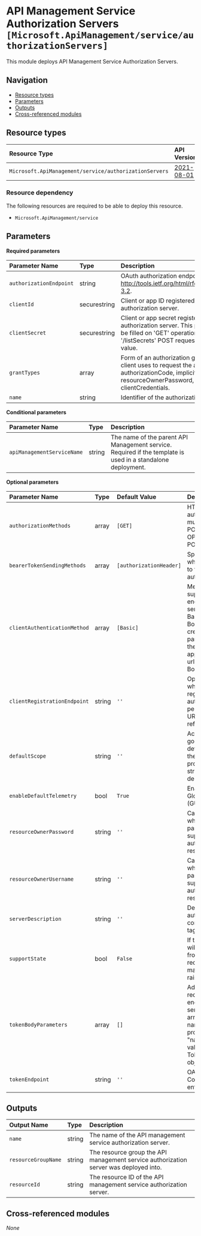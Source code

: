 # API Management Service Authorization Servers `[Microsoft.ApiManagement/service/authorizationServers]`

This module deploys API Management Service Authorization Servers.

## Navigation

- [Resource types](#Resource-types)
- [Parameters](#Parameters)
- [Outputs](#Outputs)
- [Cross-referenced modules](#Cross-referenced-modules)

## Resource types

| Resource Type | API Version |
| :-- | :-- |
| `Microsoft.ApiManagement/service/authorizationServers` | [2021-08-01](https://learn.microsoft.com/en-us/azure/templates/Microsoft.ApiManagement/2021-08-01/service/authorizationServers) |

### Resource dependency

The following resources are required to be able to deploy this resource.

- `Microsoft.ApiManagement/service`

## Parameters

**Required parameters**

| Parameter Name | Type | Description |
| :-- | :-- | :-- |
| `authorizationEndpoint` | string | OAuth authorization endpoint. See <http://tools.ietf.org/html/rfc6749#section-3.2>. |
| `clientId` | securestring | Client or app ID registered with this authorization server. |
| `clientSecret` | securestring | Client or app secret registered with this authorization server. This property will not be filled on 'GET' operations! Use '/listSecrets' POST request to get the value. |
| `grantTypes` | array | Form of an authorization grant, which the client uses to request the access token. - authorizationCode, implicit, resourceOwnerPassword, clientCredentials. |
| `name` | string | Identifier of the authorization server. |

**Conditional parameters**

| Parameter Name | Type | Description |
| :-- | :-- | :-- |
| `apiManagementServiceName` | string | The name of the parent API Management service. Required if the template is used in a standalone deployment. |

**Optional parameters**

| Parameter Name | Type | Default Value | Description |
| :-- | :-- | :-- | :-- |
| `authorizationMethods` | array | `[GET]` | HTTP verbs supported by the authorization endpoint. GET must be always present. POST is optional. - HEAD, OPTIONS, TRACE, GET, POST, PUT, PATCH, DELETE. |
| `bearerTokenSendingMethods` | array | `[authorizationHeader]` | Specifies the mechanism by which access token is passed to the API. - authorizationHeader or query. |
| `clientAuthenticationMethod` | array | `[Basic]` | Method of authentication supported by the token endpoint of this authorization server. Possible values are Basic and/or Body. When Body is specified, client credentials and other parameters are passed within the request body in the application/x-www-form-urlencoded format. - Basic or Body. |
| `clientRegistrationEndpoint` | string | `''` | Optional reference to a page where client or app registration for this authorization server is performed. Contains absolute URL to entity being referenced. |
| `defaultScope` | string | `''` | Access token scope that is going to be requested by default. Can be overridden at the API level. Should be provided in the form of a string containing space-delimited values. |
| `enableDefaultTelemetry` | bool | `True` | Enable telemetry via a Globally Unique Identifier (GUID). |
| `resourceOwnerPassword` | string | `''` | Can be optionally specified when resource owner password grant type is supported by this authorization server. Default resource owner password. |
| `resourceOwnerUsername` | string | `''` | Can be optionally specified when resource owner password grant type is supported by this authorization server. Default resource owner username. |
| `serverDescription` | string | `''` | Description of the authorization server. Can contain HTML formatting tags. |
| `supportState` | bool | `False` | If true, authorization server will include state parameter from the authorization request to its response. Client may use state parameter to raise protocol security. |
| `tokenBodyParameters` | array | `[]` | Additional parameters required by the token endpoint of this authorization server represented as an array of JSON objects with name and value string properties, i.e. {"name" : "name value", "value": "a value"}. - TokenBodyParameterContract object. |
| `tokenEndpoint` | string | `''` | OAuth token endpoint. Contains absolute URI to entity being referenced. |


## Outputs

| Output Name | Type | Description |
| :-- | :-- | :-- |
| `name` | string | The name of the API management service authorization server. |
| `resourceGroupName` | string | The resource group the API management service authorization server was deployed into. |
| `resourceId` | string | The resource ID of the API management service authorization server. |

## Cross-referenced modules

_None_
